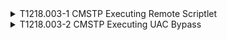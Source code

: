 <details>
<summary>T1218.003-1 CMSTP Executing Remote Scriptlet
</summary>
<pre>$ NA </pre>
</details>
<details>
<summary>T1218.003-2 CMSTP Executing UAC Bypass
</summary>
<pre>$ NA </pre>
</details>
